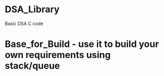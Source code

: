 # DSA_Library
Basic DSA C code
# Base_for_Build - use it to build your own requirements using stack/queue

